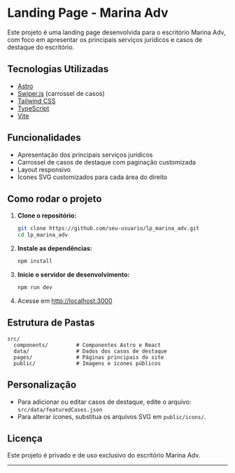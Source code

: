 # Landing Page - Marina Adv

Este projeto é uma landing page desenvolvida para o escritório Marina Adv, com foco em apresentar os principais serviços jurídicos e casos de destaque do escritório.

## Tecnologias Utilizadas

- [Astro](https://astro.build/)
- [Swiper.js](https://swiperjs.com/) (carrossel de casos)
- [Tailwind CSS](https://tailwindcss.com/)
- [TypeScript](https://www.typescriptlang.org/)
- [Vite](https://vitejs.dev/)

## Funcionalidades

- Apresentação dos principais serviços jurídicos
- Carrossel de casos de destaque com paginação customizada
- Layout responsivo
- Ícones SVG customizados para cada área do direito

## Como rodar o projeto

1. **Clone o repositório:**

   ```bash
   git clone https://github.com/seu-usuario/lp_marina_adv.git
   cd lp_marina_adv
   ```

2. **Instale as dependências:**

   ```bash
   npm install
   ```

3. **Inicie o servidor de desenvolvimento:**

   ```bash
   npm run dev
   ```

4. Acesse em [http://localhost:3000](http://localhost:3000)

## Estrutura de Pastas

```
src/
  components/         # Componentes Astro e React
  data/               # Dados dos casos de destaque
  pages/              # Páginas principais do site
  public/             # Imagens e ícones públicos
```

## Personalização

- Para adicionar ou editar casos de destaque, edite o arquivo:  
  `src/data/featuredCases.json`
- Para alterar ícones, substitua os arquivos SVG em `public/icons/`.

## Licença

Este projeto é privado e de uso exclusivo do escritório Marina Adv.

---
